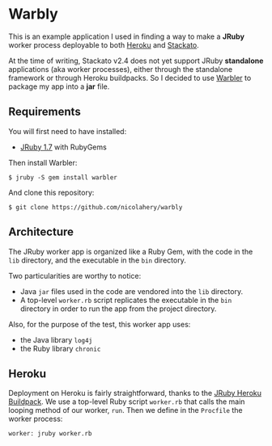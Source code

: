 # Warbly

This is an example application I used in finding a way to make a **JRuby** worker process deployable to both [Heroku](http://www.heroku.com/) and [Stackato](http://www.activestate.com/stackato).

At the time of writing, Stackato v2.4 does not yet support JRuby **standalone** applications (aka worker processes), either through the standalone framework or through Heroku buildpacks. So I decided to use [Warbler](https://github.com/jruby/warbler) to package my app into a **jar** file.

## Requirements

You will first need to have installed:

- [JRuby 1.7](http://jruby.org/) with RubyGems

Then install Warbler:

    $ jruby -S gem install warbler

And clone this repository:

    $ git clone https://github.com/nicolahery/warbly

## Architecture

The JRuby worker app is organized like a Ruby Gem, with the code in the `lib` directory, and the executable in the `bin` directory.

Two particularities are worthy to notice:

- Java `jar` files used in the code are vendored into the `lib` directory.
- A top-level `worker.rb` script replicates the executable in the `bin` directory in order to run the app from the project directory.

Also, for the purpose of the test, this worker app uses:

- the Java library `log4j`
- the Ruby library `chronic`

## Heroku

Deployment on Heroku is fairly straightforward, thanks to the [JRuby Heroku Buildpack](https://github.com/jruby/heroku-buildpack-jruby). We use a top-level Ruby script `worker.rb` that calls the main looping method of our worker, `run`. Then we define in the `Procfile` the worker process:

    worker: jruby worker.rb




